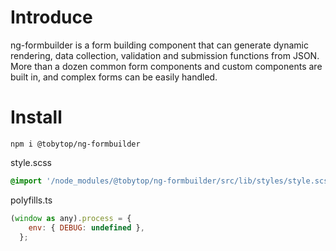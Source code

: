 # Introduce

ng-formbuilder is a form building component that can generate dynamic rendering, data collection, validation and submission functions from JSON. More than a dozen common form components and custom components are built in, and complex forms can be easily handled.

# Install

```node
npm i @tobytop/ng-formbuilder 
```

style.scss

```scss
@import '/node_modules/@tobytop/ng-formbuilder/src/lib/styles/style.scss';
```

polyfills.ts

```javascript
(window as any).process = {
    env: { DEBUG: undefined },
  };
```
